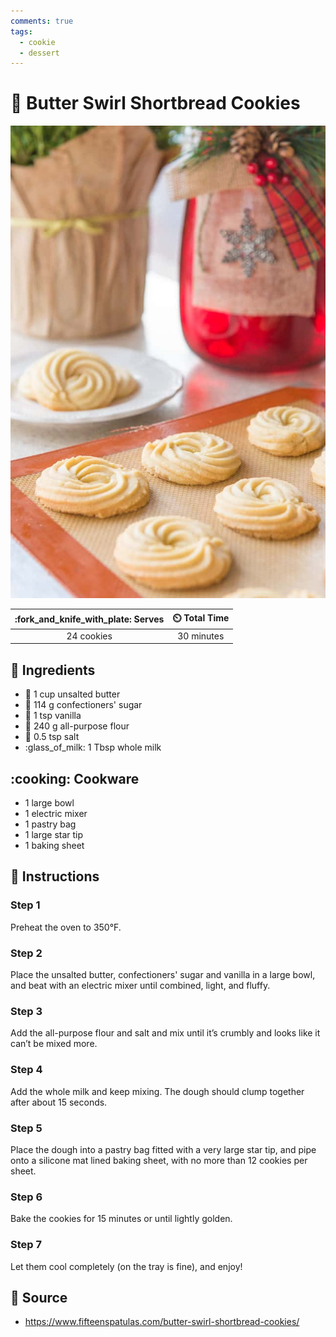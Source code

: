 ```yaml
---
comments: true
tags:
  - cookie
  - dessert
---
```

# :cookie: Butter Swirl Shortbread Cookies

![Butter Swirl Shortbread Cookies](../assets/images/butter-swirl-shortbread-cookies.jpg)

| :fork_and_knife_with_plate: Serves | :timer_clock: Total Time |
|:----------------------------------:|:-----------------------: |
| 24 cookies | 30 minutes |

## :salt: Ingredients

- :butter: 1 cup unsalted butter
- :candy: 114 g confectioners' sugar
- :icecream: 1 tsp vanilla
- :ear_of_rice: 240 g all-purpose flour
- :salt: 0.5 tsp salt
- :glass_of_milk: 1 Tbsp whole milk

## :cooking: Cookware

- 1 large bowl
- 1 electric mixer
- 1 pastry bag
- 1 large star tip
- 1 baking sheet

## :pencil: Instructions

### Step 1

Preheat the oven to 350°F.

### Step 2

Place the unsalted butter, confectioners' sugar and vanilla in a large bowl, and beat with an electric mixer until
combined, light, and fluffy.

### Step 3

Add the all-purpose flour and salt and mix until it’s crumbly and looks like it can’t be mixed more.

### Step 4

Add the whole milk and keep mixing. The dough should clump together after about 15 seconds.

### Step 5

Place the dough into a pastry bag fitted with a very large star tip, and pipe onto a silicone mat lined baking sheet,
with no more than 12 cookies per sheet.

### Step 6

Bake the cookies for 15 minutes or until lightly golden.

### Step 7

Let them cool completely (on the tray is fine), and enjoy!

## :link: Source

- <https://www.fifteenspatulas.com/butter-swirl-shortbread-cookies/>
